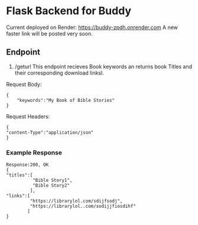 # Flask Backend for Buddy
Current deployed on Render: https://buddy-zpdh.onrender.com
A new faster link will be posted very soon.

## Endpoint
1. /geturl
This endpoint recieves Book keywords an returns book Titles and their corresponding download linksl.

Request Body:
```
{
	"keywords":"My Book of Bible Stories"
}
```
Request Headers:
```
{
"content-Type":"application/json"
}
```

### Example Response
```
Response:200, OK
{
"titles":[
          "Bible Story1",
          "Bible Story2"
         ],
"links":[
         "https://librarylol.com/sdijfsodj",
         "https://librarylol..com/sodijjfiosdihf"
        ]
}
```


